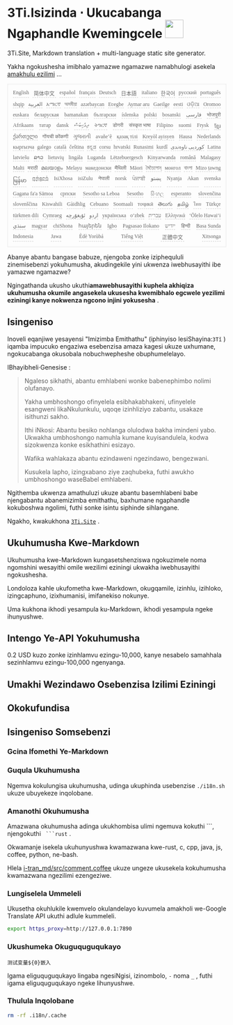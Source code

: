 <h1 style="justify-content:space-between">3Ti.Isizinda ⋅ Ukucabanga Ngaphandle Kwemingcele <img src="//i-01.eu.org/3Ti/logo.svg" style="user-select:none;margin-top:-1px;width:42px"></h1>

3Ti.Site, Markdown translation + multi-language static site generator.

Yakha ngokushesha imibhalo yamazwe ngamazwe namabhulogi asekela [amakhulu ezilimi](https://github.com/i18n-site/node/blob/main/lang/src/index.js) ...

<pre class="langli" style="display:flex;flex-wrap:wrap;background:transparent;border:1px solid #eee;font-size:12px;box-shadow:0 0 3px inset #eee;padding:12px 5px 4px 12px;justify-content:space-between;"><style>pre.langli i{font-weight:300;font-family:s;margin-right:7px;margin-bottom:8px;font-style:normal;color:#666;border-bottom:1px dashed #ccc;}</style><i>English</i><i> 简体中文 </i><i>español</i><i>français</i><i>Deutsch</i><i> 日本語 </i><i>italiano</i><i>한국어</i><i>русский</i><i>português</i><i>shqip</i><i>‫العربية‬</i><i>አማርኛ</i><i>অসমীয়া</i><i>azərbaycan</i><i>Eʋegbe</i><i>Aymar aru</i><i>Gaeilge</i><i>eesti</i><i>ଓଡ଼ିଆ</i><i>Oromoo</i><i>euskara</i><i>беларуская</i><i>bamanakan</i><i>български</i><i>íslenska</i><i>polski</i><i>bosanski</i><i>‫فارسی‬</i><i>भोजपुरी</i><i>Afrikaans</i><i>татар</i><i>dansk</i><i>‫ދިވެހިބަސް‬</i><i>ትግርኛ</i><i>डोगरी</i><i>संस्कृत भाषा</i><i>Filipino</i><i>suomi</i><i>Frysk</i><i>ខ្មែរ</i><i>ქართული</i><i>गोंयची कोंकणी</i><i>ગુજરાતી</i><i>avañe’ẽ</i><i>қазақ тілі</i><i>Kreyòl ayisyen</i><i>Hausa</i><i>Nederlands</i><i>кыргызча</i><i>galego</i><i>català</i><i>čeština</i><i>ಕನ್ನಡ</i><i>corsu</i><i>hrvatski</i><i>Runasimi</i><i>kurdî</i><i>‫کوردیی ناوەندی‬</i><i>Latina</i><i>latviešu</i><i>ລາວ</i><i>lietuvių</i><i>lingála</i><i>Luganda</i><i>Lëtzebuergesch</i><i>Kinyarwanda</i><i>română</i><i>Malagasy</i><i>Malti</i><i>मराठी</i><i>മലയാളം</i><i>Melayu</i><i>македонски</i><i>मैथिली</i><i>Māori</i><i>মৈতৈলোন্</i><i>монгол</i><i>বাংলা</i><i>Mizo ṭawng</i><i>မြန်မာ</i><i>𞄀𞄄𞄰𞄩𞄍𞄜𞄰</i><i>IsiXhosa</i><i>isiZulu</i><i>नेपाली</i><i>norsk</i><i>ਪੰਜਾਬੀ</i><i>‫پښتو‬</i><i>Nyanja</i><i>Akan</i><i>svenska</i><i>Gagana fa'a Sāmoa</i><i>српски</i><i>Sesotho sa Leboa</i><i>Sesotho</i><i>සිංහල</i><i>esperanto</i><i>slovenčina</i><i>slovenščina</i><i>Kiswahili</i><i>Gàidhlig</i><i>Cebuano</i><i>Soomaali</i><i>тоҷикӣ</i><i>తెలుగు</i><i>தமிழ்</i><i>ไทย</i><i>Türkçe</i><i>türkmen dili</i><i>Cymraeg</i><i>‫ئۇيغۇرچە‬</i><i>‫اردو‬</i><i>українська</i><i>o‘zbek</i><i>‫עברית‬</i><i>Ελληνικά</i><i>ʻŌlelo Hawaiʻi</i><i>‫سنڌي‬</i><i>magyar</i><i>chiShona</i><i>հայերեն</i><i>Igbo</i><i>Pagsasao Ilokano</i><i>‫ייִדיש‬</i><i>हिन्दी</i><i>Basa Sunda</i><i>Indonesia</i><i>Jawa</i><i>Èdè Yorùbá</i><i>Tiếng Việt</i><i> 正體中文 </i><i>Xitsonga</i></pre>

Abanye abantu bangase babuze, njengoba zonke iziphequluli zinemisebenzi yokuhumusha, akudingekile yini ukwenza iwebhusayithi ibe yamazwe ngamazwe?

Ngingathanda ukusho ukuthi**amawebhusayithi kuphela akhiqiza ukuhumusha okumile angasekela ukusesha kwemibhalo egcwele yezilimi eziningi kanye nokwenza ngcono injini yokusesha** .

## Isingeniso

Inoveli eqanjiwe yesayensi &quot;Imizimba Emithathu&quot; (iphinyiso lesiShayina:`3Tǐ` ) iqamba impucuko engaziwa esebenzisa amaza kagesi ukuze uxhumane, ngokucabanga okusobala nobuchwepheshe obuphumelelayo.

IBhayibheli·Genesise :

> Ngaleso sikhathi, abantu emhlabeni wonke babenephimbo nolimi olufanayo.
>
> Yakha umbhoshongo ofinyelela esibhakabhakeni, ufinyelele esangweni likaNkulunkulu, uqoqe izinhliziyo zabantu, usakaze isithunzi sakho.
>
> Ithi iNkosi: Abantu besiko nohlanga olulodwa bakha imindeni yabo. Ukwakha umbhoshongo namuhla kumane kuyisandulela, kodwa sizokwenza konke esikhathini esizayo.
>
> Wafika wahlakaza abantu ezindaweni ngezindawo, bengezwani.
>
> Kusukela lapho, izingxabano ziye zaqhubeka, futhi awukho umbhoshongo waseBabel emhlabeni.

Ngithemba ukwenza amathuluzi ukuze abantu basemhlabeni babe njengabantu abanemizimba emithathu, baxhumane ngaphandle kokuboshwa ngolimi, futhi sonke isintu siphinde sihlangane.

Ngakho, kwakukhona [`3Ti.Site`](//3Ti.Site) .

## Ukuhumusha Kwe-Markdown

Ukuhumusha kwe-Markdown kungasetshenziswa ngokuzimele noma ngomshini wesayithi omile wezilimi eziningi ukwakha iwebhusayithi ngokushesha.

Londoloza kahle ukufometha kwe-Markdown, okugqamile, izinhlu, izihloko, izingcaphuno, izixhumanisi, imifanekiso nokunye.

Uma kukhona ikhodi yesampula ku-Markdown, ikhodi yesampula ngeke ihunyushwe.

## Intengo Ye-API Yokuhumusha

0.2 USD kuzo zonke izinhlamvu ezingu-10,000, kanye nesabelo samahhala sezinhlamvu ezingu-100,000 ngenyanga.

## Umakhi Wezindawo Osebenzisa Izilimi Eziningi

## Okokufundisa

## Isingeniso Somsebenzi

### Gcina Ifomethi Ye-Markdown

### Guqula Ukuhumusha

Ngemva kokulungisa ukuhumusha, udinga ukuphinda usebenzise `./i18n.sh` ukuze ubuyekeze inqolobane.

### Amanothi Okuhumusha

Amazwana okuhumusha adinga ukukhombisa ulimi ngemuva kokuthi \```, njengokuthi ` ```rust` .

Okwamanje isekela ukuhunyushwa kwamazwana kwe-rust, c, cpp, java, js, coffee, python, ne-bash.

Hlela [i-tran_md/src/comment.coffee](https://github.com/i18n-site/node/blob/main/tran_md/src/comment.coffee) ukuze ungeze ukusekela kokuhumusha kwamazwana ngezilimi ezengeziwe.

### Lungiselela Ummeleli

Ukusetha okuhlukile kwemvelo okulandelayo kuvumela amakholi we-Google Translate API ukuthi adlule kummeleli.

```bash
export https_proxy=http://127.0.0.1:7890
```

### Ukushumeka Okuguquguqukayo

```
测试变量${0}嵌入
```

Igama eliguquguqukayo lingaba ngesiNgisi, izinombolo, `-` noma `_` , futhi igama eliguquguqukayo ngeke lihunyushwe.

### Thulula Inqolobane

```bash
rm -rf .i18n/.cache
```
